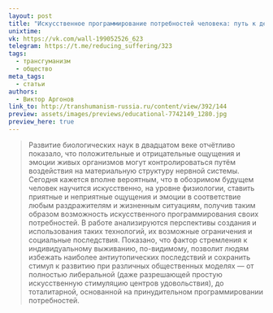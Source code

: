```yaml
---
layout: post
title: "Искусственное программирование потребностей человека: путь к деградации или новый толчок развития?"
unixtime: 
vk: https://vk.com/wall-199052526_623
telegram: https://t.me/reducing_suffering/323
tags:
  - трансгуманизм
  - общество
meta_tags:
  - статьи
authors:
  - Виктор Аргонов
link_to: http://transhumanism-russia.ru/content/view/392/144
preview: assets/images/previews/educational-7742149_1280.jpg
preview_here: true
---
```

>Развитие биологических наук в двадцатом веке отчётливо показало, что положительные и отрицательные ощущения и эмоции живых организмов могут контролироваться путём воздействия на материальную структуру нервной системы. Сегодня кажется вполне вероятным, что в обозримом будущем человек научится искусственно, на уровне физиологии, ставить приятные и неприятные ощущения и эмоции в соответствие любым раздражителям и жизненным ситуациям, получив таким образом возможность искусственного программирования своих потребностей. В работе анализируются перспективы создания и использования таких технологий, их возможные ограничения и социальные последствия. Показано, что фактор стремления к индивидуальному выживанию, по-видимому, позволит людям избежать наиболее антиутопических последствий и сохранить стимул к развитию при различных общественных моделях — от полностью либеральной (даже разрешающей простую искусственную стимуляцию центров удовольствия), до тоталитарной, основанной на принудительном программировании потребностей.
